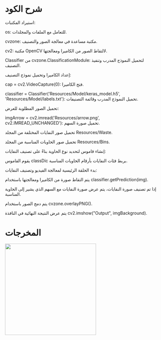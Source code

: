 
# شرح الكود

استيراد المكتبات:

os: للتعامل مع الملفات والمجلدات.

cvzone: مكتبة مساعدة في معالجة الصور والتصنيف.

cv2: مكتبة OpenCV لالتقاط الصور من الكاميرا ومعالجتها.

Classifier من cvzone.ClassificationModule: لتحميل النموذج المدرب وتنفيذ التصنيف.

إعداد الكاميرا وتحميل نموذج التصنيف:

cap = cv2.VideoCapture(0): فتح الكاميرا.

classifier = Classifier('Resources/Model/keras_model.h5', 'Resources/Model/labels.txt'): تحميل النموذج المدرب وقائمة التصنيفات.

تحميل الصور المطلوبة للعرض:

imgArrow = cv2.imread('Resources/arrow.png', cv2.IMREAD_UNCHANGED'): تحميل صورة السهم.

تحميل صور النفايات المختلفة من المجلد Resources/Waste.

تحميل صور الحاويات المناسبة من المجلد Resources/Bins.

إنشاء قاموس لتحديد نوع الحاوية بناءً على تصنيف النفايات:

يقوم القاموس classDic بربط فئات النفايات بأرقام الحاويات المناسبة.

بدء الحلقة الرئيسية لمعالجة الفيديو وتصنيف النفايات:

يتم التقاط صورة من الكاميرا ومعالجتها باستخدام classifier.getPrediction(img).

إذا تم تصنيف صورة النفايات، يتم عرض صورة النفايات مع السهم الذي يشير إلى الحاوية المناسبة.

يتم دمج الصور باستخدام cvzone.overlayPNG().

يتم عرض النتيجة النهائية في النافذة cv2.imshow("Output", imgBackground).
# المخرجات 
<img src="https://github.com/user-attachments/assets/579a0738-adbe-4041-b49e-d99cb3918ae5" width=300 >

